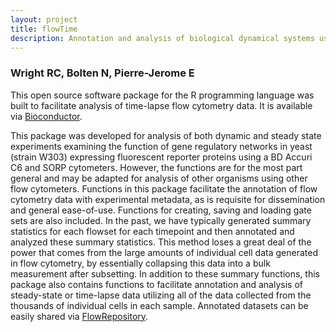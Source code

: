```yaml
---
layout: project
title: flowTime
description: Annotation and analysis of biological dynamical systems using flow cytometry
---
```


### Wright RC, Bolten N, Pierre-Jerome E  

This open source software package for the R programming language was built to facilitate analysis of time-lapse flow cytometry data. It is available via [Bioconductor](https://doi.org/doi:10.18129/B9.bioc.flowTime).

This package was developed for analysis of both dynamic and steady state experiments examining the function of gene regulatory networks in yeast (strain W303) expressing fluorescent reporter proteins using a BD Accuri C6 and SORP cytometers. However, the functions are for the most part general and may be adapted for analysis of other organisms using other flow cytometers. Functions in this package facilitate the annotation of flow cytometry data with experimental metadata, as is requisite for dissemination and general ease-of-use. Functions for creating, saving and loading gate sets are also included. In the past, we have typically generated summary statistics for each flowset for each timepoint and then annotated and analyzed these summary statistics. This method loses a great deal of the power that comes from the large amounts of individual cell data generated in flow cytometry, by essentially collapsing this data into a bulk measurement after subsetting. In addition to these summary functions, this package also contains functions to facilitate annotation and analysis of steady-state or time-lapse data utilizing all of the data collected from the thousands of individual cells in each sample. Annotated datasets can be easily shared via [FlowRepository](https://flowrepository.org/).